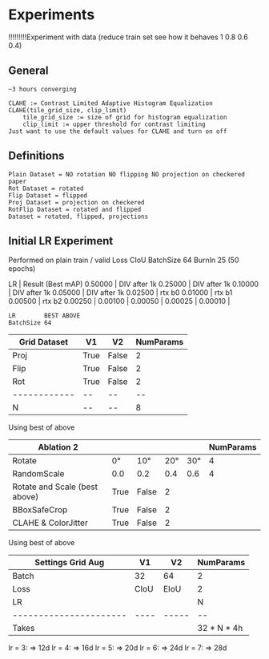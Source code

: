 # Experiments

!!!!!!!!!Experiment with data (reduce train set see how it behaves 1 0.8 0.6 0.4)

## General

    ~3 hours converging

    CLAHE := Contrast Limited Adaptive Histogram Equalization
    CLAHE(tile_grid_size, clip_limit)
        tile_grid_size := size of grid for histogram equalization
        clip_limit := upper threshold for contrast limiting
    Just want to use the default values for CLAHE and turn on off


## Definitions

    Plain Dataset = NO rotation NO flipping NO projection on checkered paper
    Rot Dataset = rotated
    Flip Dataset = flipped
    Proj Dataset = projection on checkered
    RotFlip Dataset = rotated and flipped
    Dataset = rotated, flipped, projections

## Initial LR Experiment

Performed on plain train / valid
Loss      CIoU
BatchSize 64
BurnIn    25 (50 epochs)

LR      | Result (Best mAP)
0.50000 | DIV after 1k
0.25000 | DIV after 1k
0.10000 | DIV after 1k
0.05000 | DIV after 1k
0.02500 | rtx b0
0.01000 | rtx b1
0.00500 | rtx b2
0.00250 |
0.00100 |
0.00050 |
0.00025 |
0.00010 |


    LR        BEST ABOVE
    BatchSize 64

| Grid Dataset | V1    | V2     | NumParams |
| ------------ | --    | --     | --        |
| Proj         | True  | False  | 2         |
| Flip         | True  | False  | 2         |
| Rot          | True  | False  | 2         |
| ------------ | --    | --     | --        |
| N            | --    | --     | 8         |


Using best of above

| Ablation 2                         |       |        |     |           | NumParams
| ------------                       | --    | --     | --  | --        | --
| Rotate                             | 0°    | 10°    | 20° | 30°       | 4
| RandomScale                        | 0.0   | 0.2    | 0.4 | 0.6       | 4
| Rotate and Scale (best above)      | True  | False  | 2   |           |
| BBoxSafeCrop                       | True  | False  | 2   |           |
| CLAHE & ColorJitter                | True  | False  | 2   |           |

Using best of above

| Settings Grid Aug                  | V1    | V2     | NumParams     |
| ------------                       | --    | --     | --            |
| Batch                              | 32    | 64     | 2             |
| Loss                               | CIoU  | EIoU   | 2             |
| LR                                 |       |        | N             |
| ----------------------             | ----  | -----  | --            |
| Takes                              |       |        | 32 * N * 4h   |


lr = 3: => 12d
lr = 4: => 16d
lr = 5: => 20d
lr = 6: => 24d
lr = 7: => 28d

